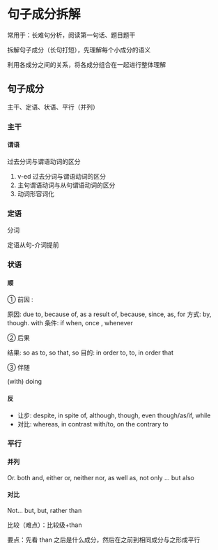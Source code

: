 # 句子成分拆解

常用于：长难句分析，阅读第一句话、题目题干

拆解句子成分（长句打短），先理解每个小成分的语义

利用各成分之间的关系，将各成分组合在一起进行整体理解

## 句子成分

主干、定语、状语、平行（并列）

### 主干

#### 谓语

过去分词与谓语动词的区分

1. v-ed 过去分词与谓语动词的区分
2. 主句谓语动词与从句谓语动词的区分
3. 动词形容词化

### 定语

分词

定语从句-介词提前

### 状语

#### 顺

① 前因 :

原因: due to, because of, as a result of, because, since, as, for
方式: by, though. with
条件: if when, once , whenever

② 后果

结果: so as to, so that, so
目的: in order to, to, in order that

③ 伴随

(with) doing

#### 反

- 让步: despite, in spite of, although, though, even though/as/if, while
- 对比: whereas, in contrast with/to, on the contrary to

### 平行

#### 并列

Or. both and, either or, neither nor, as well as, not only … but also

#### 对比

Not... but, but, rather than

比较（难点）：比较级+than

要点：先看 than 之后是什么成分，然后在之前到相同成分与之形成平行

